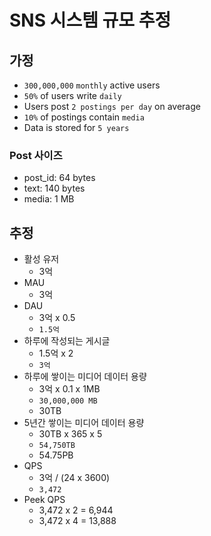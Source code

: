 # SNS 시스템 규모 추정

## 가정

- `300,000,000` `monthly` active users
- `50%` of users write `daily`
- Users post `2 postings per day` on average
- `10%` of postings contain `media`
- Data is stored for `5 years`

### Post 사이즈

- post_id: 64 bytes
- text: 140 bytes
- media: 1 MB

## 추정

- 활성 유저
  - 3억
- MAU
  - 3억
- DAU
  - 3억 x 0.5
  - `1.5억`
- 하루에 작성되는 게시글
  - 1.5억 x 2
  - `3억`
- 하루에 쌓이는 미디어 데이터 용량
  - 3억 x 0.1 x 1MB
  - `30,000,000 MB`
  - 30TB
- 5년간 쌓이는 미디어 데이터 용량
  - 30TB x 365 x 5
  - `54,750TB`
  - 54.75PB
- QPS
  - 3억 / (24 x 3600)
  - `3,472`
- Peek QPS
  - 3,472 x 2 = 6,944
  - 3,472 x 4 = 13,888
